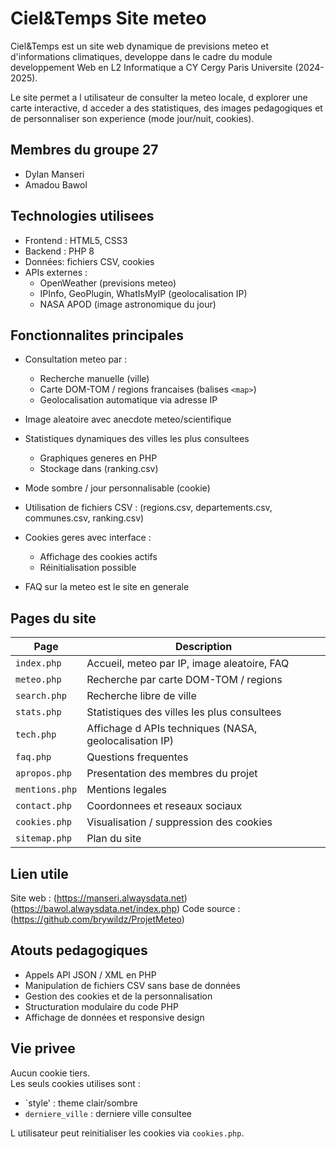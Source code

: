 # Ciel&Temps Site meteo 

 Ciel&Temps est un site web dynamique de previsions meteo et d'informations climatiques, developpe dans le cadre du module developpement Web en L2 Informatique a CY Cergy Paris Universite (2024-2025).

Le site permet a l utilisateur de consulter la meteo locale, d explorer une carte interactive, d acceder a des statistiques, des images pedagogiques et de personnaliser son experience (mode jour/nuit, cookies).


## Membres du groupe 27

- Dylan Manseri
- Amadou Bawol
  
## Technologies utilisees

-   Frontend : HTML5, CSS3 
-   Backend : PHP 8
-   Données: fichiers CSV, cookies
-   APIs externes :
    - OpenWeather (previsions meteo)
    - IPInfo, GeoPlugin, WhatIsMyIP (geolocalisation IP)
    - NASA APOD (image astronomique du jour)



## Fonctionnalites principales

- Consultation meteo par :
    - Recherche manuelle (ville)
    - Carte DOM-TOM / regions francaises (balises `<map>`)
    - Geolocalisation automatique via adresse IP

- Image aleatoire avec anecdote meteo/scientifique

- Statistiques dynamiques des villes les plus consultees
    - Graphiques generes en PHP
    - Stockage dans (ranking.csv)

- Mode sombre / jour personnalisable (cookie)

- Utilisation de fichiers CSV : (regions.csv, departements.csv, communes.csv, ranking.csv)

- Cookies geres avec interface :
    - Affichage des cookies actifs
    - Réinitialisation possible

- FAQ sur la meteo est le site en generale



## Pages du site

| Page            | Description                                                      
|-----------------|------------------------------------------------------------------
| `index.php`     | Accueil, meteo par IP, image aleatoire, FAQ                     
| `meteo.php`     | Recherche par carte DOM-TOM / regions                           
| `search.php`    | Recherche libre de ville                                        
| `stats.php`     | Statistiques des villes les plus consultees                     
| `tech.php`      | Affichage d APIs techniques (NASA, geolocalisation IP)          
| `faq.php`       | Questions frequentes                                            
| `apropos.php`   | Presentation des membres du projet                              
| `mentions.php`  | Mentions legales                                                
| `contact.php`   | Coordonnees et reseaux sociaux                                  
| `cookies.php`   | Visualisation / suppression des cookies                         
| `sitemap.php`   | Plan du site                                                                                             



## Lien utile

Site web : (https://manseri.alwaysdata.net) (https://bawol.alwaysdata.net/index.php)
Code source : (https://github.com/brywildz/ProjetMeteo)



## Atouts pedagogiques

- Appels API JSON / XML en PHP
- Manipulation de fichiers CSV sans base de données
- Gestion des cookies et de la personnalisation
- Structuration modulaire du code PHP
- Affichage de données et responsive design



## Vie privee

Aucun cookie tiers.  
Les seuls cookies utilises sont :
- `style' : theme clair/sombre
- `derniere_ville` : derniere ville consultee

L utilisateur peut reinitialiser les cookies via `cookies.php`.

